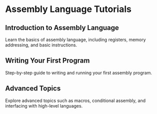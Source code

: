 # Assembly Language Tutorials

## Introduction to Assembly Language

Learn the basics of assembly language, including registers, memory addressing, and basic instructions.

## Writing Your First Program

Step-by-step guide to writing and running your first assembly program.

## Advanced Topics

Explore advanced topics such as macros, conditional assembly, and interfacing with high-level languages.